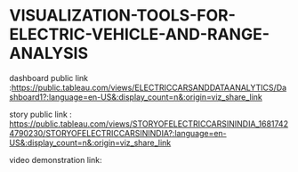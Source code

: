 # VISUALIZATION-TOOLS-FOR-ELECTRIC-VEHICLE-AND-RANGE-ANALYSIS


dashboard public link :https://public.tableau.com/views/ELECTRICCARSANDDATAANALYTICS/Dashboard1?:language=en-US&:display_count=n&:origin=viz_share_link

story public link : https://public.tableau.com/views/STORYOFELECTRICCARSININDIA_16817424790230/STORYOFELECTRICCARSININDIA?:language=en-US&:display_count=n&:origin=viz_share_link

video demonstration link: 
